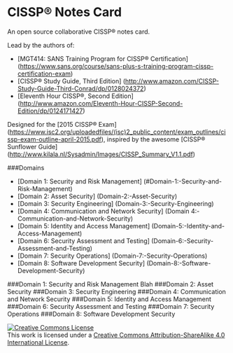 # CISSP® Notes Card
An open source collaborative CISSP® notes card.

Lead by the authors of:
 - [MGT414: SANS Training Program for CISSP® Certification] (https://www.sans.org/course/sans-plus-s-training-program-cissp-certification-exam)
 - [CISSP® Study Guide, Third Edition] (http://www.amazon.com/CISSP-Study-Guide-Third-Conrad/dp/0128024372)
 - [Eleventh Hour CISSP®, Second Edition] (http://www.amazon.com/Eleventh-Hour-CISSP-Second-Edition/dp/0124171427)

Designed for the [2015 CISSP® Exam] (https://www.isc2.org/uploadedfiles/(isc)2_public_content/exam_outlines/cissp-exam-outline-april-2015.pdf), inspired by the awesome [CISSP® Sunflower Guide] (http://www.kilala.nl/Sysadmin/Images/CISSP_Summary_V1.1.pdf)

###Domains

* [Domain 1: Security and Risk Management] (#Domain-1:-Security-and-Risk-Management) 
* [Domain 2: Asset Security] (Domain-2:-Asset-Security) 
* [Domain 3: Security Engineering] (Domain-3:-Security-Engineering) 
* [Domain 4: Communication and Network Security] (Domain 4:-Communication-and-Network-Security) 
* [Domain 5: Identity and Access Management] (Domain-5:-Identity-and-Access-Management) 
* [Domain 6: Security Assessment and Testing] (Domain-6:-Security-Assessment-and-Testing) 
* [Domain 7: Security Operations] (Domain-7:-Security-Operations) 
* [Domain 8: Software Development Security] (Domain-8:-Software-Development-Security) 

###Domain 1: Security and Risk Management
Blah
###Domain 2: Asset Security 
###Domain 3: Security Engineering 
###Domain 4: Communication and Network Security
###Domain 5: Identity and Access Management
###Domain 6: Security Assessment and Testing
###Domain 7: Security Operations
###Domain 8: Software Development Security

<a rel="license" href="http://creativecommons.org/licenses/by-sa/4.0/"><img alt="Creative Commons License" style="border-width:0" src="https://i.creativecommons.org/l/by-sa/4.0/88x31.png" /></a><br />This work is licensed under a <a rel="license" href="http://creativecommons.org/licenses/by-sa/4.0/">Creative Commons Attribution-ShareAlike 4.0 International License</a>.
